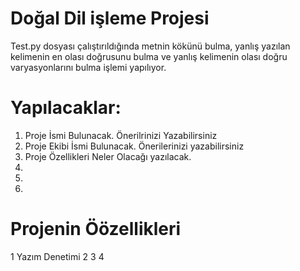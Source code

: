 # Doğal Dil işleme Projesi
Test.py dosyası çalıştırıldığında metnin kökünü bulma, yanlış yazılan kelimenin en olası doğrusunu bulma ve yanlış kelimenin olası doğru varyasyonlarını bulma işlemi yapılıyor.

# Yapılacaklar:
1. Proje İsmi Bulunacak. Önerilrinizi Yazabilirsiniz
2. Proje Ekibi İsmi Bulunacak. Önerilerinizi yazabilirsiniz
3. Proje Özellikleri Neler Olacağı yazılacak.
4.
5.
6.


# Projenin Öözellikleri
1 Yazım Denetimi 
2 
3
4



